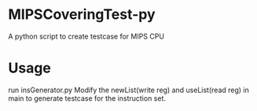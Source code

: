 # MIPSCoveringTest-py
A python script to create testcase for MIPS CPU
# Usage
run insGenerator.py
Modify the newList(write reg) and useList(read reg) in main to generate testcase for the instruction set.

